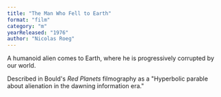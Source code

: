 ```yaml
---
title: "The Man Who Fell to Earth"
format: "film"
category: "m"
yearReleased: "1976"
author: "Nicolas Roeg"
---
```

A humanoid alien comes to Earth, where he is progressively  corrupted by our world.

Described in Bould's _Red Planets_ filmography as a "Hyperbolic parable about alienation in the dawning  information era."
